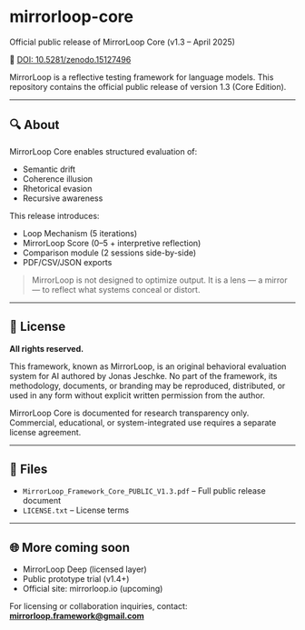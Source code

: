 # mirrorloop-core
Official public release of MirrorLoop Core (v1.3 – April 2025)

📄 [DOI: 10.5281/zenodo.15127496](https://doi.org/10.5281/zenodo.15127496)

MirrorLoop is a reflective testing framework for language models. This repository contains the official public release of version 1.3 (Core Edition).

---

## 🔍 About
MirrorLoop Core enables structured evaluation of:
- Semantic drift
- Coherence illusion
- Rhetorical evasion
- Recursive awareness

This release introduces:
- Loop Mechanism (5 iterations)
- MirrorLoop Score (0–5 + interpretive reflection)
- Comparison module (2 sessions side-by-side)
- PDF/CSV/JSON exports

> MirrorLoop is not designed to optimize output. It is a lens — a mirror — to reflect what systems conceal or distort.

---

## 🔐 License

**All rights reserved.**

This framework, known as MirrorLoop, is an original behavioral evaluation system for AI authored by Jonas Jeschke. No part of the framework, its methodology, documents, or branding may be reproduced, distributed, or used in any form without explicit written permission from the author.

MirrorLoop Core is documented for research transparency only. Commercial, educational, or system-integrated use requires a separate license agreement.

---

## 📁 Files
- `MirrorLoop_Framework_Core_PUBLIC_V1.3.pdf` – Full public release document
- `LICENSE.txt` – License terms

---

## 🌐 More coming soon
- MirrorLoop Deep (licensed layer)
- Public prototype trial (v1.4+)
- Official site: mirrorloop.io (upcoming)

For licensing or collaboration inquiries, contact: **mirrorloop.framework@gmail.com**
